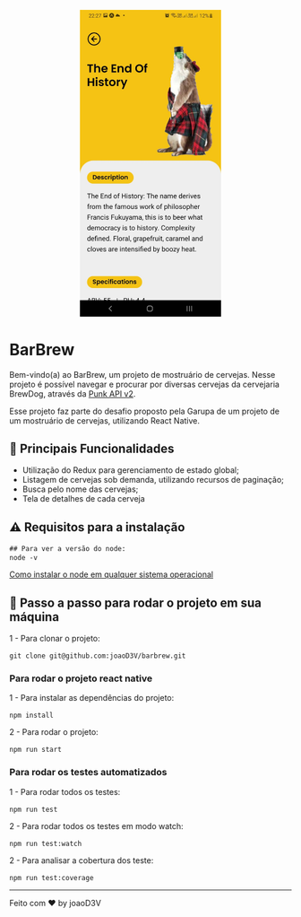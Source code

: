 <p align="center">
  <img alt="" src=".github/2.jpeg" width="50%">
</p>

<!-- <p align="center">
  <a href="#-tecnologias">Tecnologias</a>&nbsp;&nbsp;&nbsp;|&nbsp;&nbsp;&nbsp;
  <a href="#-layout">Layout</a>&nbsp;&nbsp;&nbsp;|&nbsp;&nbsp;&nbsp;
  <a href="#memo-licença">Licença</a>
</p> -->

# BarBrew

Bem-vindo(a) ao BarBrew, um projeto de mostruário de cervejas. Nesse projeto é possível navegar e procurar por diversas cervejas da cervejaria BrewDog, através da [Punk API v2](https://punkapi.com/documentation/v2). 

Esse projeto faz parte do desafio proposto pela Garupa de um projeto de um mostruário de cervejas, utilizando React Native.


## 🚀 Principais Funcionalidades

- Utilização do Redux para gerenciamento de estado global;
- Listagem de cervejas sob demanda, utilizando recursos de paginação;
- Busca pelo nome das cervejas;
- Tela de detalhes de cada cerveja

## ⚠️ Requisitos para a instalação
```
## Para ver a versão do node:
node -v
```

[Como instalar o node em qualquer sistema operacional](https://efficient-sloth-d85.notion.site/Instalando-o-Node-js-d40fdabe8f0a491eb33b85da93d90a2f)


## 👣 Passo a passo para rodar o projeto em sua máquina

1 - Para clonar o projeto:
```
git clone git@github.com:joaoD3V/barbrew.git
```

### Para rodar o projeto react native

1 - Para instalar as dependências do projeto:
```
npm install
```
2 - Para rodar o projeto:
```
npm run start
```

### Para rodar os testes automatizados
1 - Para rodar todos os testes:
```
npm run test
```
2 - Para rodar todos os testes em modo watch:
```
npm run test:watch
```
2 - Para analisar a cobertura dos teste:
```
npm run test:coverage
```


---

Feito com ♥ by joaoD3V